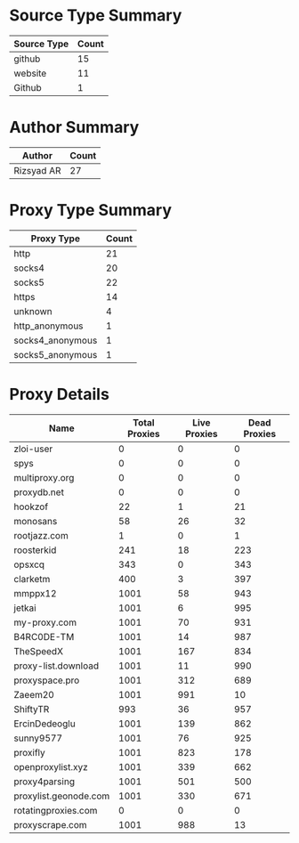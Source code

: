 # Source Type Summary

| Source Type | Count |
|-------------|-------|
| github | 15 |
| website | 11 |
| Github | 1 |


# Author Summary

| Author | Count |
|--------|-------|
| Rizsyad AR | 27 |


# Proxy Type Summary

| Proxy Type | Count |
|------------|-------|
| http | 21 |
| socks4 | 20 |
| socks5 | 22 |
| https | 14 |
| unknown | 4 |
| http_anonymous | 1 |
| socks4_anonymous | 1 |
| socks5_anonymous | 1 |


# Proxy Details

| Name | Total Proxies | Live Proxies | Dead Proxies |
|------|---------------|--------------|---------------|
| zloi-user | 0 | 0 | 0 |
| spys | 0 | 0 | 0 |
| multiproxy.org | 0 | 0 | 0 |
| proxydb.net | 0 | 0 | 0 |
| hookzof | 22 | 1 | 21 |
| monosans | 58 | 26 | 32 |
| rootjazz.com | 1 | 0 | 1 |
| roosterkid | 241 | 18 | 223 |
| opsxcq | 343 | 0 | 343 |
| clarketm | 400 | 3 | 397 |
| mmppx12 | 1001 | 58 | 943 |
| jetkai | 1001 | 6 | 995 |
| my-proxy.com | 1001 | 70 | 931 |
| B4RC0DE-TM | 1001 | 14 | 987 |
| TheSpeedX | 1001 | 167 | 834 |
| proxy-list.download | 1001 | 11 | 990 |
| proxyspace.pro | 1001 | 312 | 689 |
| Zaeem20 | 1001 | 991 | 10 |
| ShiftyTR | 993 | 36 | 957 |
| ErcinDedeoglu | 1001 | 139 | 862 |
| sunny9577 | 1001 | 76 | 925 |
| proxifly | 1001 | 823 | 178 |
| openproxylist.xyz | 1001 | 339 | 662 |
| proxy4parsing | 1001 | 501 | 500 |
| proxylist.geonode.com | 1001 | 330 | 671 |
| rotatingproxies.com | 0 | 0 | 0 |
| proxyscrape.com | 1001 | 988 | 13 |
